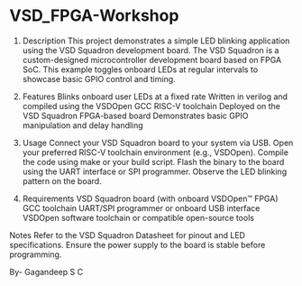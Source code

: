 # VSD_FPGA-Workshop
1) Description
This project demonstrates a simple LED blinking application using the VSD Squadron development board. The VSD Squadron is a custom-designed microcontroller development board based on FPGA SoC. This example toggles onboard LEDs at regular intervals to showcase basic GPIO control and timing.

2) Features
Blinks onboard user LEDs at a fixed rate
Written in verilog and compiled using the VSDOpen GCC RISC-V toolchain
Deployed on the VSD Squadron FPGA-based board
Demonstrates basic GPIO manipulation and delay handling

3) Usage
Connect your VSD Squadron board to your system via USB.
Open your preferred RISC-V toolchain environment (e.g., VSDOpen).
Compile the code using make or your build script.
Flash the binary to the board using the UART interface or SPI programmer.
Observe the LED blinking pattern on the board.

4) Requirements
VSD Squadron board (with onboard VSDOpen™ FPGA)
GCC toolchain
UART/SPI programmer or onboard USB interface
VSDOpen software toolchain or compatible open-source tools

Notes
Refer to the VSD Squadron Datasheet for pinout and LED specifications.
Ensure the power supply to the board is stable before programming.

By- Gagandeep S C
